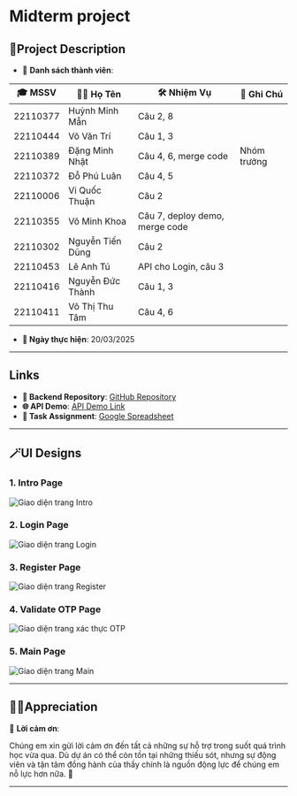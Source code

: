 # Midterm project

## 📄Project Description
- 📌 **Danh sách thành viên**:

| 🎓 **MSSV**       | 🙋‍♂️ **Họ Tên**            | 🛠️ **Nhiệm Vụ**                     | 📝 **Ghi Chú**                  |
|------------------|-------------------------|--------------------------------|--------------------------------|
| 22110377         | Huỳnh Minh Mẫn          | Câu 2, 8                      |                                |
| 22110444         | Võ Văn Trí              | Câu 1, 3                      |                                |
| 22110389         | Đặng Minh Nhật          | Câu 4, 6, merge code          | Nhóm trưởng                   |
| 22110372         | Đỗ Phú Luân             | Câu 4, 5                      |                                |
| 22110006         | Vi Quốc Thuận           | Câu 2                         |                                |
| 22110355         | Võ Minh Khoa            | Câu 7, deploy demo, merge code |                                |
| 22110302         | Nguyễn Tiến Dũng        | Câu 2                         |                                |
| 22110453         | Lê Anh Tú               | API cho Login, câu 3          |                                |
| 22110416         | Nguyễn Đức Thành        | Câu 1, 3                      |                                |
| 22110411         | Võ Thị Thu Tâm          | Câu 4, 6                      |                                |

- **📅 Ngày thực hiện**: 20/03/2025

---

## Links
- **📂 Backend Repository**: [GitHub Repository](https://github.com/In-University/mail-service)
- **🌐 API Demo**: [API Demo Link](https://mkhoavo.space/swagger-ui/index.html)
- **📑 Task Assignment**: [Google Spreadsheet](https://docs.google.com/spreadsheets/d/1FuxAyUuyj-BLDK6cFYTpVS1za_jmz6ph_Gy2b88s4Js/edit?gid=1965395254#gid=1965395254)
---

## 🪄UI Designs

### 1. Intro Page
![Giao diện trang Intro](https://drive.google.com/uc?export=view&id=1Zt3l2_1aI04iBnvXQfvPsOyyGPMTvXr_)

### 2. Login Page
![Giao diện trang Login](https://drive.google.com/uc?export=view&id=1jaGGdTSACepZgueplr4rj54BZwopyYGR)

### 3. Register Page
![Giao diện trang Register](https://drive.google.com/uc?export=view&id=1xXLkGqfFjJzrScezcGMPsHkev8nr2as3)

### 4. Validate OTP Page
![Giao diện trang xác thực OTP](https://drive.google.com/uc?export=view&id=1pqD5ITrOxZv17TU4xPXVRtot-vxoTzQZ)

### 5. Main Page
![Giao diện trang Main](https://drive.google.com/uc?export=view&id=1p_I_vKwcb0Tnxo3V_zJkkrj4ZUWMIDMM)

---

## 🙆‍♂️Appreciation

💖 **Lời cảm ơn**:

Chúng em xin gửi lời cảm ơn đến tất cả những sự hỗ trợ trong suốt quá trình học vừa qua. Dù dự án có thể còn tồn tại những thiếu sót, nhưng sự động viên và tận tâm đồng hành của thầy chính là nguồn động lực để chúng em nỗ lực hơn nữa. 🙏

---

